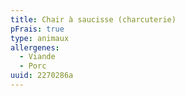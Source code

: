 ```yaml
---
title: Chair à saucisse (charcuterie)
pFrais: true
type: animaux
allergenes:
  - Viande
  - Porc
uuid: 2270286a
---
```


